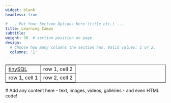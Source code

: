 ```yaml
---
widget: blank
headless: true

# ... Put Your Section Options Here (title etc.) ...
title: Learning Camps
subtitle:
weight: 30  # section position on page
design:
  # Choose how many columns the section has. Valid values: 1 or 2.
  columns: '1'
---
```

<table border="1">
	<tr>
		<td><a href='https://asktug.com/t/topic/694591'>tinySQL</a></td>
		<td>row 1, cell 2</td>
	</tr>
	<tr>
		<td>row 1, cell 1</td>
		<td>row 2, cell 2</td>
	</tr>
</table>
# Add any content here - text, images, videos, galleries - and even HTML code!

